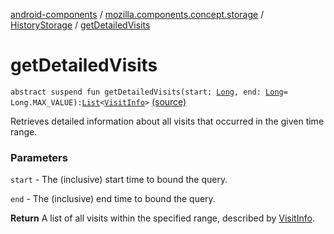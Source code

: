 [android-components](../../index.md) / [mozilla.components.concept.storage](../index.md) / [HistoryStorage](index.md) / [getDetailedVisits](./get-detailed-visits.md)

# getDetailedVisits

`abstract suspend fun getDetailedVisits(start: `[`Long`](https://kotlinlang.org/api/latest/jvm/stdlib/kotlin/-long/index.html)`, end: `[`Long`](https://kotlinlang.org/api/latest/jvm/stdlib/kotlin/-long/index.html)` = Long.MAX_VALUE): `[`List`](https://kotlinlang.org/api/latest/jvm/stdlib/kotlin.collections/-list/index.html)`<`[`VisitInfo`](../-visit-info/index.md)`>` [(source)](https://github.com/mozilla-mobile/android-components/blob/master/components/concept/storage/src/main/java/mozilla/components/concept/storage/HistoryStorage.kt#L45)

Retrieves detailed information about all visits that occurred in the given time range.

### Parameters

`start` - The (inclusive) start time to bound the query.

`end` - The (inclusive) end time to bound the query.

**Return**
A list of all visits within the specified range, described by [VisitInfo](../-visit-info/index.md).

